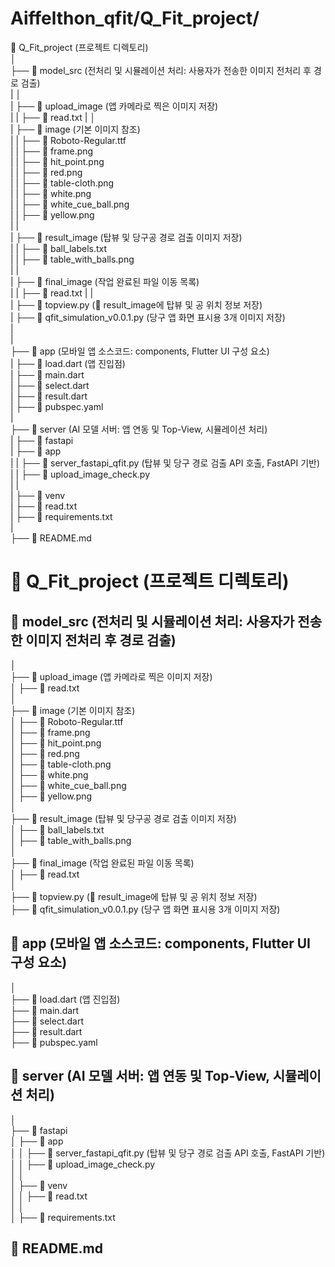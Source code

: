 # Aiffelthon_qfit/Q_Fit_project/

📂 Q_Fit_project (프로젝트 디렉토리)   
│             
├── 📂 model_src  (전처리 및 시뮬레이션 처리: 사용자가 전송한 이미지 전처리 후 경로 검출)     
|                          │   
|      ├── 📂 upload_image  (앱 카메라로 찍은 이미지 저장)   
|      |       ├── 📄 read.txt
|      │   
|      ├── 📂 image  (기본 이미지 참조)     
|      |      ├── 📄 Roboto-Regular.ttf   
|      |      ├── 📄 frame.png   
|      |      ├── 📄 hit_point.png   
|      |      ├── 📄 red.png   
|      |      ├── 📄 table-cloth.png   
|      |      ├── 📄 white.png   
|      |      ├── 📄 white_cue_ball.png   
|      |      ├── 📄 yellow.png   
|      |     
|      ├── 📂 result_image  (탑뷰 및 당구공 경로 검출 이미지 저장)     
|      |      ├── 📄 ball_labels.txt     
|      |      ├── 📄 table_with_balls.png     
|      |   
|      ├── 📂 final_image  (작업 완료된 파일 이동 목록)     
|      |       ├── 📄 read.txt
|      |          
|      ├── 📄 topview.py  (📂 result_image에 탑뷰 및 공 위치 정보 저장)     
|      ├── 📄 qfit_simulation_v0.0.1.py  (당구 앱 화면 표시용 3개 이미지 저장)     
|      
|      
├── 📂 app  (모바일 앱 소스코드: components, Flutter UI 구성 요소)     
|      ├── 📄 load.dart  (앱 진입점)    
|      ├── 📄 main.dart   
|      ├── 📄 select.dart   
|      ├── 📄 result.dart   
|      ├── 📄 pubspec.yaml   
|      
├── 📂 server  (AI 모델 서버: 앱 연동 및 Top-View, 시뮬레이션 처리)   
|       ├── 📂 fastapi   
|              ├── 📂 app   
|              |      ├── 📄 server_fastapi_qfit.py (탑뷰 및 당구 경로 검출 API 호출, FastAPI 기반)   
|              |      ├── 📄 upload_image_check.py   
|              |        
|              ├── 📂 venv  
|                     ├── 📄 read.txt   
|              ├── 📄 requirements.txt     
|            
├── 📄 README.md             


# 📂 Q_Fit_project (프로젝트 디렉토리)  

## 📂 model_src  (전처리 및 시뮬레이션 처리: 사용자가 전송한 이미지 전처리 후 경로 검출)  
│  
├── 📂 upload_image  (앱 카메라로 찍은 이미지 저장)  
│   ├── 📄 read.txt  
│  
├── 📂 image  (기본 이미지 참조)  
│   ├── 📄 Roboto-Regular.ttf  
│   ├── 📄 frame.png  
│   ├── 📄 hit_point.png  
│   ├── 📄 red.png  
│   ├── 📄 table-cloth.png  
│   ├── 📄 white.png  
│   ├── 📄 white_cue_ball.png  
│   ├── 📄 yellow.png  
│  
├── 📂 result_image  (탑뷰 및 당구공 경로 검출 이미지 저장)  
│   ├── 📄 ball_labels.txt  
│   ├── 📄 table_with_balls.png  
│  
├── 📂 final_image  (작업 완료된 파일 이동 목록)  
│   ├── 📄 read.txt  
│  
├── 📄 topview.py  (📂 result_image에 탑뷰 및 공 위치 정보 저장)  
├── 📄 qfit_simulation_v0.0.1.py  (당구 앱 화면 표시용 3개 이미지 저장)  

## 📂 app  (모바일 앱 소스코드: components, Flutter UI 구성 요소)  
│  
├── 📄 load.dart  (앱 진입점)  
├── 📄 main.dart  
├── 📄 select.dart  
├── 📄 result.dart  
├── 📄 pubspec.yaml  

## 📂 server  (AI 모델 서버: 앱 연동 및 Top-View, 시뮬레이션 처리)  
│  
├── 📂 fastapi  
│   ├── 📂 app  
│   │   ├── 📄 server_fastapi_qfit.py  (탑뷰 및 당구 경로 검출 API 호출, FastAPI 기반)  
│   │   ├── 📄 upload_image_check.py  
│   │  
│   ├── 📂 venv  
│   │   ├── 📄 read.txt  
│   │  
│   ├── 📄 requirements.txt  

## 📄 README.md  

          
